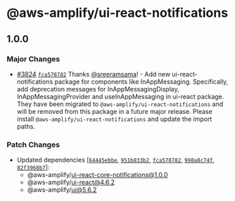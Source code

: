 # @aws-amplify/ui-react-notifications

## 1.0.0

### Major Changes

- [#3824](https://github.com/aws-amplify/amplify-ui/pull/3824) [`fca578782`](https://github.com/aws-amplify/amplify-ui/commit/fca57878265e35e48a64993d82fc386a91a62fc7) Thanks [@sreeramsama](https://github.com/sreeramsama)! - Add new ui-react-notifications package for components like InAppMessaging.
  Specifically, add deprecation messages for InAppMessagingDisplay, InAppMessagingProvider and useInAppMessaging in ui-react package. They have been migrated to `@aws-amplify/ui-react-notifications` and will be removed from this package in a future major release. Please install `@aws-amplify/ui-react-notifications` and update the import paths.

### Patch Changes

- Updated dependencies [[`64445ebbe`](https://github.com/aws-amplify/amplify-ui/commit/64445ebbee4dd6106375e809fb07cd21fdaff346), [`951b833b2`](https://github.com/aws-amplify/amplify-ui/commit/951b833b2373e6bf0652ef44a1554d99765ffe46), [`fca578782`](https://github.com/aws-amplify/amplify-ui/commit/fca57878265e35e48a64993d82fc386a91a62fc7), [`998a8c74f`](https://github.com/aws-amplify/amplify-ui/commit/998a8c74ff42c250d0d028efb20afa2d54528c86), [`82f3968b7`](https://github.com/aws-amplify/amplify-ui/commit/82f3968b7f750f069bda4ad7bfa9c34d7ee6091f)]:
  - @aws-amplify/ui-react-core-notifications@1.0.0
  - @aws-amplify/ui-react@4.6.2
  - @aws-amplify/ui@5.6.2
